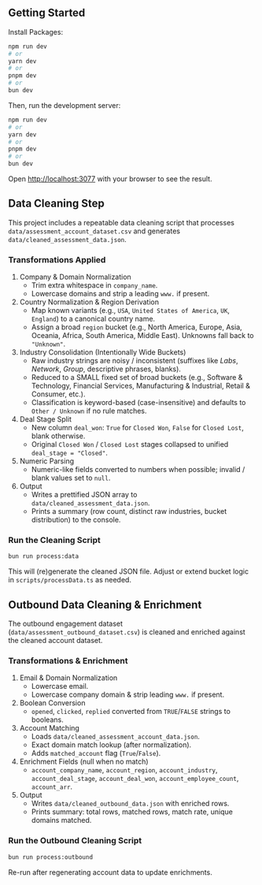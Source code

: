 ## Getting Started

Install Packages:

```bash
npm run dev
# or
yarn dev
# or
pnpm dev
# or
bun dev
```

Then, run the development server:

```bash
npm run dev
# or
yarn dev
# or
pnpm dev
# or
bun dev
```

Open [http://localhost:3077](http://localhost:3077) with your browser to see the result.

## Data Cleaning Step

This project includes a repeatable data cleaning script that processes `data/assessment_account_dataset.csv` and generates `data/cleaned_assessment_data.json`.

### Transformations Applied

1. Company & Domain Normalization
	- Trim extra whitespace in `company_name`.
	- Lowercase domains and strip a leading `www.` if present.
2. Country Normalization & Region Derivation
	- Map known variants (e.g., `USA`, `United States of America`, `UK`, `England`) to a canonical country name.
	- Assign a broad `region` bucket (e.g., North America, Europe, Asia, Oceania, Africa, South America, Middle East). Unknowns fall back to `"Unknown"`.
3. Industry Consolidation (Intentionally Wide Buckets)
	- Raw industry strings are noisy / inconsistent (suffixes like *Labs*, *Network*, *Group*, descriptive phrases, blanks).
	- Reduced to a SMALL fixed set of broad buckets (e.g., Software & Technology, Financial Services, Manufacturing & Industrial, Retail & Consumer, etc.).
	- Classification is keyword-based (case-insensitive) and defaults to `Other / Unknown` if no rule matches.
4. Deal Stage Split
	- New column `deal_won`: `True` for `Closed Won`, `False` for `Closed Lost`, blank otherwise.
	- Original `Closed Won` / `Closed Lost` stages collapsed to unified `deal_stage = "Closed"`.
5. Numeric Parsing
	- Numeric-like fields converted to numbers when possible; invalid / blank values set to `null`.
6. Output
	- Writes a prettified JSON array to `data/cleaned_assessment_data.json`.
	- Prints a summary (row count, distinct raw industries, bucket distribution) to the console.

### Run the Cleaning Script

```bash
bun run process:data
```

This will (re)generate the cleaned JSON file. Adjust or extend bucket logic in `scripts/processData.ts` as needed.

## Outbound Data Cleaning & Enrichment

The outbound engagement dataset (`data/assessment_outbound_dataset.csv`) is cleaned and enriched against the cleaned account dataset.

### Transformations & Enrichment

1. Email & Domain Normalization
	- Lowercase email.
	- Lowercase company domain & strip leading `www.` if present.
2. Boolean Conversion
	- `opened`, `clicked`, `replied` converted from `TRUE`/`FALSE` strings to booleans.
3. Account Matching
	- Loads `data/cleaned_assessment_account_data.json`.
	- Exact domain match lookup (after normalization).
	- Adds `matched_account` flag (`True`/`False`).
4. Enrichment Fields (null when no match)
	- `account_company_name`, `account_region`, `account_industry`, `account_deal_stage`, `account_deal_won`, `account_employee_count`, `account_arr`.
5. Output
	- Writes `data/cleaned_outbound_data.json` with enriched rows.
	- Prints summary: total rows, matched rows, match rate, unique domains matched.

### Run the Outbound Cleaning Script

```bash
bun run process:outbound
```

Re-run after regenerating account data to update enrichments.



